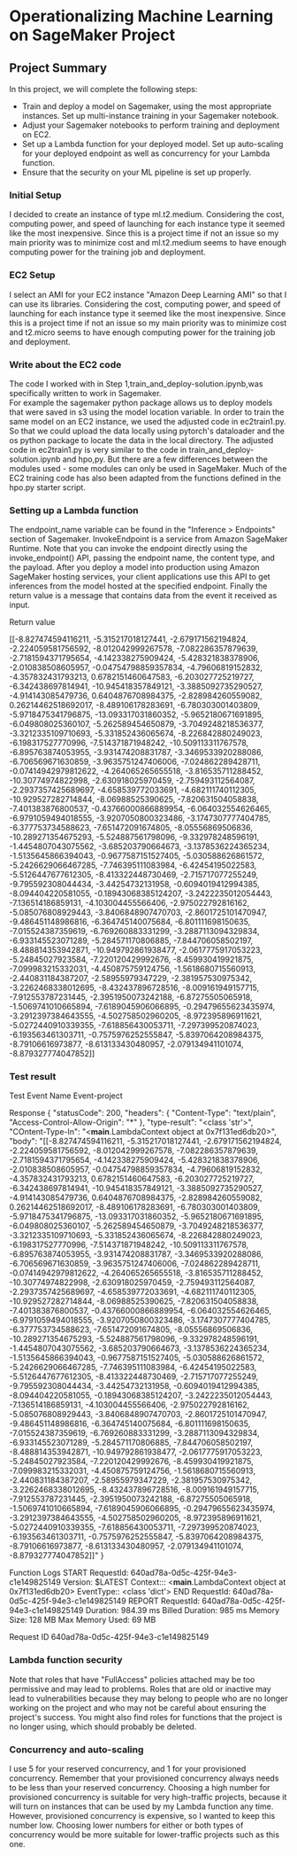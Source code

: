 # Operationalizing Machine Learning on SageMaker Project

## Project Summary
In this project, we will complete the following steps:

- Train and deploy a model on Sagemaker, using the most appropriate instances. Set up multi-instance training in your Sagemaker notebook.
- Adjust your Sagemaker notebooks to perform training and deployment on EC2.
- Set up a Lambda function for your deployed model. Set up auto-scaling for your deployed endpoint as well as concurrency for your Lambda function.
- Ensure that the security on your ML pipeline is set up properly.

### Initial Setup

I decided to create an instance of type ml.t2.medium. Considering the cost, computing power, and speed 
of launching for each instance type it seemed like the most inexpensive. Since this is a project time if not
an issue so my main priority was to minimize cost and ml.t2.medium seems to have enough computing power for the 
training job and deployment.


### EC2 Setup

I select an AMI for your EC2 instance "Amazon Deep Learning AMI" so that I can use its libraries. Considering the cost, 
computing power, and speed of launching for each instance type it seemed like the most inexpensive. Since this is a 
project time if not an issue so my main priority was to minimize cost and t2.micro seems to have enough computing 
power for the training job and deployment.

### Write about the EC2 code

The code I worked with in Step 1,train_and_deploy-solution.ipynb,was specifically written to work in Sagemaker.  
For example the sagemaker python package allows us to deploy models that were saved in s3 using the model location
variable. In order to train the same model on an EC2 instance, we used the adjusted code in ec2train1.py. So that we
could upload the data locally using pytorch's dataloader and the os python package to locate the data in the local 
directory. The adjusted code in ec2train1.py is very similar to the code in train_and_deploy-solution.ipynb and hpo,py.
But there are a few differences between the modules used - some modules can only be used in SageMaker. Much of the EC2 
training code has also been adapted from the functions defined in the hpo.py starter script.

### Setting up a Lambda function

The endpoint_name variable can be found  in the "Inference > Endpoints" section of Sagemaker. InvokeEndpoint is a
service from Amazon SageMaker Runtime. Note that you can invoke the endpoint directly using the invoke_endpoint() API, 
passing the endpoint name, the content type, and the payload. After you deploy a model into production using Amazon 
SageMaker hosting services, your client applications use this API to get inferences from the model hosted at the 
specified endpoint. Finally the return value is a message that contains data from the event it received as input.

Return value

[[-8.827474594116211, -5.315217018127441, -2.679171562194824, -2.224059581756592, -8.012042999267578, -7.082286357879639, 
-2.7181594371795654, -4.142338275909424, -5.428321838378906, -2.010838508605957, -0.04754798859357834, -4.79606819152832, 
-4.357832431793213, 0.6782151460647583, -6.203027725219727, -6.342438697814941, -10.945418357849121, -3.3885092735290527, 
-4.914143085479736, 0.6404876708984375, -2.828984260559082, 0.26214462518692017, -8.489106178283691, -6.780303001403809, 
-5.9718475341796875, -13.093317031860352, -5.9652180671691895, -6.049808025360107, -5.262589454650879, -3.7049248218536377, 
-3.3212335109710693, -5.331852436065674, -8.226842880249023, -6.198317527770996, -7.514371871948242, -10.509113311767578, 
-6.895763874053955, -3.931474208831787, -3.3469533920288086, -6.706569671630859, -3.9635751247406006, -7.024862289428711, 
-0.07414942979812622, -4.264065265655518, -3.816535711288452, -10.30774974822998, -2.630918025970459, -2.759493112564087, 
-2.2937357425689697, -4.658539772033691, -4.682111740112305, -10.929527282714844, -8.06988525390625, -7.820631504058838, 
-7.401383876800537, -0.43766000866889954, -6.064032554626465, -6.9791059494018555, -3.9207050800323486, -3.1747307777404785, 
-6.377753734588623, -7.651472091674805, -8.05556869506836, -10.289271354675293, -5.524887561798096, -9.332978248596191, 
-1.4454807043075562, -3.685203790664673, -3.1378536224365234, -1.5135645866394043, -0.9677587151527405, -5.030588626861572, 
-5.2426629066467285, -7.746395111083984, -6.42454195022583, -5.5126447677612305, -8.413322448730469, -2.715717077255249, 
-9.795592308044434, -3.44254732131958, -0.6094019412994385, -8.094404220581055, -0.18943068385124207, -3.2422235012054443, 
-7.136514186859131, -4.103004455566406, -2.975022792816162, -5.085076808929443, -3.8406848907470703, -2.8601725101470947, 
-9.486451148986816, -6.364745140075684, -6.801111698150635, -7.015524387359619, -6.769260883331299, -3.2887113094329834, 
-6.933145523071289, -5.284571170806885, -7.844706058502197, -8.488814353942871, -10.949792861938477, -2.0617775917053223, 
-5.24845027923584, -7.220120429992676, -8.459930419921875, -7.099983215332031, -4.450875759124756, -1.5618680715560913, 
-2.440831184387207, -2.58955979347229, -2.381957530975342, -3.2262468338012695, -8.432437896728516, -8.009161949157715, 
-7.912553787231445, -2.3951950073242188, -6.87275505065918, -1.5069741010665894, -7.6189045906066895, -0.29479655623435974, 
-3.2912397384643555, -4.502758502960205, -8.972395896911621, -5.0272440910339355, -7.618856430053711, -7.297399520874023, 
-6.193563461303711, -0.7575976252555847, -5.8397064208984375, -8.79106616973877, -8.613133430480957, -2.079134941101074, 
-8.879327774047852]]

### Test result

Test Event Name
Event-project

Response
{
  "statusCode": 200,
  "headers": {
    "Content-Type": "text/plain",
    "Access-Control-Allow-Origin": "*"
  },
  "type-result": "<class 'str'>",
  "COntent-Type-In": "<__main__.LambdaContext object at 0x7f131ed6db20>",
  "body": "[[-8.827474594116211, -5.315217018127441, -2.679171562194824, -2.224059581756592, -8.012042999267578, -7.082286357879639, -2.7181594371795654, -4.142338275909424, -5.428321838378906, -2.010838508605957, -0.04754798859357834, -4.79606819152832, -4.357832431793213, 0.6782151460647583, -6.203027725219727, -6.342438697814941, -10.945418357849121, -3.3885092735290527, -4.914143085479736, 0.6404876708984375, -2.828984260559082, 0.26214462518692017, -8.489106178283691, -6.780303001403809, -5.9718475341796875, -13.093317031860352, -5.9652180671691895, -6.049808025360107, -5.262589454650879, -3.7049248218536377, -3.3212335109710693, -5.331852436065674, -8.226842880249023, -6.198317527770996, -7.514371871948242, -10.509113311767578, -6.895763874053955, -3.931474208831787, -3.3469533920288086, -6.706569671630859, -3.9635751247406006, -7.024862289428711, -0.07414942979812622, -4.264065265655518, -3.816535711288452, -10.30774974822998, -2.630918025970459, -2.759493112564087, -2.2937357425689697, -4.658539772033691, -4.682111740112305, -10.929527282714844, -8.06988525390625, -7.820631504058838, -7.401383876800537, -0.43766000866889954, -6.064032554626465, -6.9791059494018555, -3.9207050800323486, -3.1747307777404785, -6.377753734588623, -7.651472091674805, -8.05556869506836, -10.289271354675293, -5.524887561798096, -9.332978248596191, -1.4454807043075562, -3.685203790664673, -3.1378536224365234, -1.5135645866394043, -0.9677587151527405, -5.030588626861572, -5.2426629066467285, -7.746395111083984, -6.42454195022583, -5.5126447677612305, -8.413322448730469, -2.715717077255249, -9.795592308044434, -3.44254732131958, -0.6094019412994385, -8.094404220581055, -0.18943068385124207, -3.2422235012054443, -7.136514186859131, -4.103004455566406, -2.975022792816162, -5.085076808929443, -3.8406848907470703, -2.8601725101470947, -9.486451148986816, -6.364745140075684, -6.801111698150635, -7.015524387359619, -6.769260883331299, -3.2887113094329834, -6.933145523071289, -5.284571170806885, -7.844706058502197, -8.488814353942871, -10.949792861938477, -2.0617775917053223, -5.24845027923584, -7.220120429992676, -8.459930419921875, -7.099983215332031, -4.450875759124756, -1.5618680715560913, -2.440831184387207, -2.58955979347229, -2.381957530975342, -3.2262468338012695, -8.432437896728516, -8.009161949157715, -7.912553787231445, -2.3951950073242188, -6.87275505065918, -1.5069741010665894, -7.6189045906066895, -0.29479655623435974, -3.2912397384643555, -4.502758502960205, -8.972395896911621, -5.0272440910339355, -7.618856430053711, -7.297399520874023, -6.193563461303711, -0.7575976252555847, -5.8397064208984375, -8.79106616973877, -8.613133430480957, -2.079134941101074, -8.879327774047852]]"
}

Function Logs
START RequestId: 640ad78a-0d5c-425f-94e3-c1e149825149 Version: $LATEST
Context::: <__main__.LambdaContext object at 0x7f131ed6db20>
EventType:: <class 'dict'>
END RequestId: 640ad78a-0d5c-425f-94e3-c1e149825149
REPORT RequestId: 640ad78a-0d5c-425f-94e3-c1e149825149	Duration: 984.39 ms	Billed Duration: 985 ms	Memory Size: 128 MB	Max Memory Used: 69 MB

Request ID
640ad78a-0d5c-425f-94e3-c1e149825149

### Lambda function security

Note that roles that have "FullAccess" policies attached may be too permissive and may lead 
to problems. Roles that are old or inactive may lead to vulnerabilities because they may belong 
to people who are no longer working on the project and who may not be careful about ensuring 
the project's success. You might also find roles for functions that the project is no longer 
using, which should probably be deleted.

### Concurrency and auto-scaling

I use 5 for your reserved concurrency, and 1 for your provisioned concurrency. 
Remember that your provisioned concurrency always needs to be less than your reserved 
concurrency. Choosing a high number for provisioned concurrency is suitable for very 
high-traffic projects, because it will turn on instances that can be used by my Lambda 
function any time. However, provisioned concurrency is expensive, so I wanted to 
keep this number low. Choosing lower numbers for either or both types of concurrency would 
be more suitable for lower-traffic projects such as this one.
